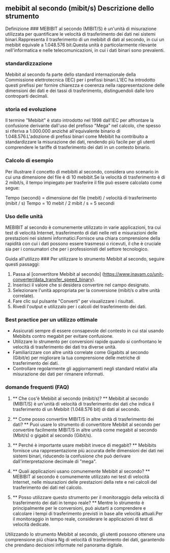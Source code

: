 ## mebibit al secondo (mibit/s) Descrizione dello strumento

Definizione ###
MEBIBIT al secondo (MIBIT/S) è un'unità di misurazione utilizzata per quantificare le velocità di trasferimento dei dati nei sistemi binari.Rappresenta il trasferimento di un mebibit di dati al secondo, in cui un mebibit equivale a 1.048.576 bit.Questa unità è particolarmente rilevante nell'informatica e nelle telecomunicazioni, in cui i dati binari sono prevalenti.

### standardizzazione
Mebibit al secondo fa parte dello standard internazionale della Commissione elettrotecnica (IEC) per i prefissi binari.L'IEC ha introdotto questi prefissi per fornire chiarezza e coerenza nella rappresentazione delle dimensioni dei dati e dei tassi di trasferimento, distinguendoli dalle loro controparti decimali.

### storia ed evoluzione
Il termine "Mebibit" è stato introdotto nel 1998 dall'IEC per affrontare la confusione derivante dall'uso del prefisso "Mega" nel calcolo, che spesso si riferiva a 1.000.000 anziché all'equivalente binario di 1.048.576.L'adozione di prefissi binari come Mebibit ha contribuito a standardizzare la misurazione dei dati, rendendo più facile per gli utenti comprendere le tariffe di trasferimento dei dati in un contesto binario.

### Calcolo di esempio
Per illustrare il concetto di mebibiti al secondo, considera uno scenario in cui una dimensione del file è di 10 mebibit.Se la velocità di trasferimento è di 2 mibit/s, il tempo impiegato per trasferire il file può essere calcolato come segue:

Tempo (secondi) = dimensione del file (mebit) / velocità di trasferimento (mibit / s)
Tempo = 10 mebit / 2 mibit / s = 5 secondi

### Uso delle unità
MEBIBIT al secondo è comunemente utilizzato in varie applicazioni, tra cui test di velocità Internet, trasferimento di dati nelle reti e misurazioni delle prestazioni nei sistemi informatici.Fornisce una chiara comprensione della rapidità con cui i dati possono essere trasmessi o ricevuti, il che è cruciale sia per i consumatori che per i professionisti del settore tecnologico.

Guida all'utilizzo ###
Per utilizzare lo strumento Mebibit al secondo, seguire questi passaggi:
1. Passa al [convertitore Mebibit al secondo] (https://www.inayam.co/unit-converter/data_transfer_speed_binary).
2. Inserisci il valore che si desidera convertire nel campo designato.
3. Selezionare l'unità appropriata per la conversione (mibit/s o altre unità correlate).
4. Fare clic sul pulsante "Converti" per visualizzare i risultati.
5. Rivedi l'output e utilizzalo per i calcoli del trasferimento dei dati.

### Best practice per un utilizzo ottimale
- Assicurati sempre di essere consapevole del contesto in cui stai usando Mebibits contro megabit per evitare confusione.
- Utilizzare lo strumento per conversioni rapide quando si confrontano le velocità di trasferimento dei dati tra diverse unità.
- Familiarizzare con altre unità correlate come Gigabits al secondo (Gibit/e) per migliorare la tua comprensione delle metriche di trasferimento dei dati.
- Controllare regolarmente gli aggiornamenti negli standard relativi alla misurazione dei dati per rimanere informati.

### domande frequenti (FAQ)

1. ** Che cos'è Mebibit al secondo (mibit/s)? **
Mebibit al secondo (MIBIT/S) è un'unità di velocità di trasferimento dei dati che indica il trasferimento di un Mebibit (1.048.576 bit) di dati al secondo.

2. ** Come posso convertire MIBIT/S in altre unità di trasferimento dei dati? **
Puoi usare lo strumento di convertitore Mebibit al secondo per convertire facilmente MIBIT/S in altre unità come megabit al secondo (Mbit/s) o gigabit al secondo (Gibit/s).

3. ** Perché è importante usare mebibit invece di megabit? **
Mebibits fornisce una rappresentazione più accurata delle dimensioni dei dati nei sistemi binari, riducendo la confusione che può derivare dall'interpretazione decimale di "mega".

4. ** Quali applicazioni usano comunemente Mebibit al secondo? **
MEBIBIT al secondo è comunemente utilizzato nei test di velocità Internet, nelle misurazioni delle prestazioni della rete e nei calcoli del trasferimento dei dati nel calcolo.

5. ** Posso utilizzare questo strumento per il monitoraggio della velocità di trasferimento dei dati in tempo reale? **
Mentre lo strumento è principalmente per le conversioni, può aiutarti a comprendere e calcolare i tempi di trasferimento previsti in base alle velocità attuali.Per il monitoraggio in tempo reale, considerare le applicazioni di test di velocità dedicate.

Utilizzando lo strumento Mebibit al secondo, gli utenti possono ottenere una comprensione più chiara Ng di velocità di trasferimento dei dati, garantendo che prendano decisioni informate nel panorama digitale.